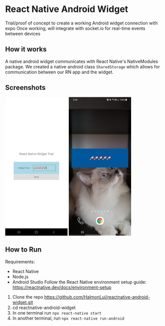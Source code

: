 # React Native Android Widget
Trial/proof of concept to create a working Android widget connection with expo
Once working, will integrate with socket.io for real-time events between devices

## How it works
A native android widget communicates with React Native's NativeModules package.
We created a native android class `SharedStorage` which allows for communication between our RN app and the widget.

## Screenshots
<img src="https://github.com/HalmonLui/reactnative-android-widget/blob/main/readme/app_screenshot.jpg" alt="Demo Application" width="200px"/>
<img src="https://github.com/HalmonLui/reactnative-android-widget/blob/main/readme/widget_screenshot.jpg" alt="Demo Widget" width="200px"/>

## How to Run
Requirements:
- React Native
- Node.js
- Android Studio
Follow the React Native environment setup guide: https://reactnative.dev/docs/environment-setup

1. Clone the repo https://github.com/HalmonLui/reactnative-android-widget.git
2. cd reactnative-android-widget
3. In one terminal run `npx react-native start`
4. In another terminal, run `npx react-native run-android`
